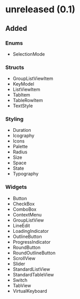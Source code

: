 <!--
SPDX-FileCopyrightText: 2022 Florian Blasius <co_sl@tutanota.com>
SPDX-License-Identifier: MIT
-->

# unreleased (0.1)

## Added

### Enums

* SelectionMode

### Structs

* GroupListViewItem
* KeyModel
* ListViewItem
* TabItem
* TableRowItem
* TextStyle

### Styling

* Duration
* Icography
* Icons
* Palette
* Radius
* Size
* Space
* State
* Typography

### Widgets

* Button
* CheckBox
* ComboBox
* ContextMenu
* GroupListView
* LineEdit
* LoadingIndicator
* OutlineButton
* ProgressIndicator
* RoundButton
* RoundOutlineButton
* ScrollView
* Slider
* StandardListView
* StandardTableView
* Switch
* TabView
* VirtualKeyboard